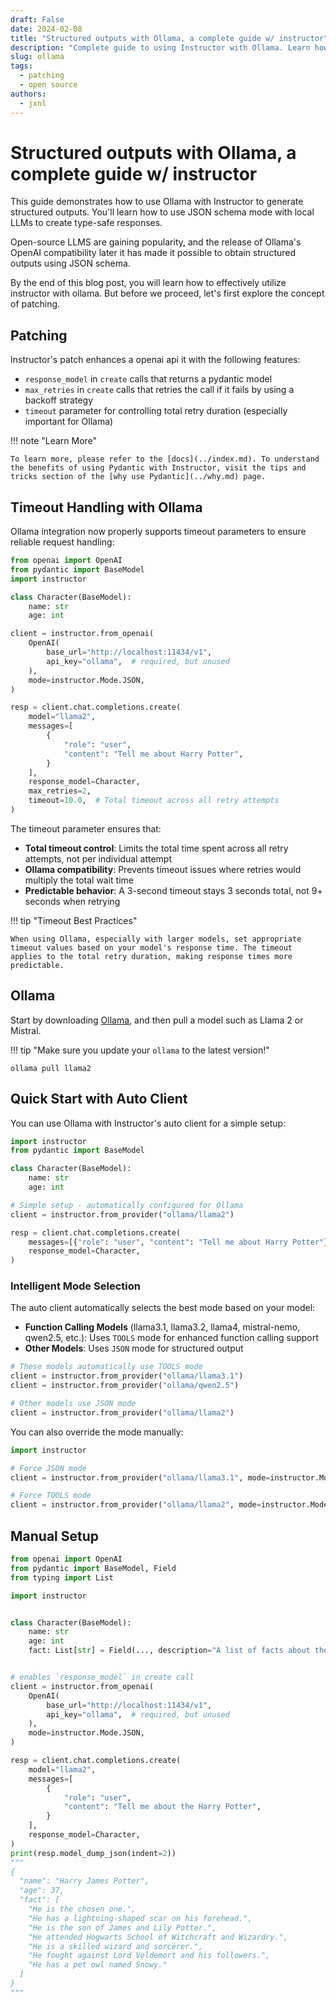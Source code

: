 ```yaml
---
draft: False
date: 2024-02-08
title: "Structured outputs with Ollama, a complete guide w/ instructor"
description: "Complete guide to using Instructor with Ollama. Learn how to generate structured, type-safe outputs with Ollama."
slug: ollama
tags:
  - patching
  - open source
authors:
  - jxnl
---
```


# Structured outputs with Ollama, a complete guide w/ instructor

This guide demonstrates how to use Ollama with Instructor to generate structured outputs. You'll learn how to use JSON schema mode with local LLMs to create type-safe responses.

Open-source LLMS are gaining popularity, and the release of Ollama's OpenAI compatibility later it has made it possible to obtain structured outputs using JSON schema.

By the end of this blog post, you will learn how to effectively utilize instructor with ollama. But before we proceed, let's first explore the concept of patching.

<!-- more -->

## Patching

Instructor's patch enhances a openai api it with the following features:

- `response_model` in `create` calls that returns a pydantic model
- `max_retries` in `create` calls that retries the call if it fails by using a backoff strategy
- `timeout` parameter for controlling total retry duration (especially important for Ollama)

!!! note "Learn More"

    To learn more, please refer to the [docs](../index.md). To understand the benefits of using Pydantic with Instructor, visit the tips and tricks section of the [why use Pydantic](../why.md) page.

## Timeout Handling with Ollama

Ollama integration now properly supports timeout parameters to ensure reliable request handling:

```python
from openai import OpenAI
from pydantic import BaseModel
import instructor

class Character(BaseModel):
    name: str
    age: int

client = instructor.from_openai(
    OpenAI(
        base_url="http://localhost:11434/v1",
        api_key="ollama",  # required, but unused
    ),
    mode=instructor.Mode.JSON,
)

resp = client.chat.completions.create(
    model="llama2",
    messages=[
        {
            "role": "user",
            "content": "Tell me about Harry Potter",
        }
    ],
    response_model=Character,
    max_retries=2,
    timeout=10.0,  # Total timeout across all retry attempts
)
```

The timeout parameter ensures that:

- **Total timeout control**: Limits the total time spent across all retry attempts, not per individual attempt
- **Ollama compatibility**: Prevents timeout issues where retries would multiply the total wait time
- **Predictable behavior**: A 3-second timeout stays 3 seconds total, not 9+ seconds when retrying

!!! tip "Timeout Best Practices"

    When using Ollama, especially with larger models, set appropriate timeout values based on your model's response time. The timeout applies to the total retry duration, making response times more predictable.

## Ollama

Start by downloading [Ollama](https://ollama.ai/download), and then pull a model such as Llama 2 or Mistral.

!!! tip "Make sure you update your `ollama` to the latest version!"

```
ollama pull llama2
```

## Quick Start with Auto Client

You can use Ollama with Instructor's auto client for a simple setup:

```python
import instructor
from pydantic import BaseModel

class Character(BaseModel):
    name: str
    age: int

# Simple setup - automatically configured for Ollama
client = instructor.from_provider("ollama/llama2")

resp = client.chat.completions.create(
    messages=[{"role": "user", "content": "Tell me about Harry Potter"}],
    response_model=Character,
)
```

### Intelligent Mode Selection

The auto client automatically selects the best mode based on your model:

- **Function Calling Models** (llama3.1, llama3.2, llama4, mistral-nemo, qwen2.5, etc.): Uses `TOOLS` mode for enhanced function calling support
- **Other Models**: Uses `JSON` mode for structured output

```python
# These models automatically use TOOLS mode
client = instructor.from_provider("ollama/llama3.1")
client = instructor.from_provider("ollama/qwen2.5")

# Other models use JSON mode
client = instructor.from_provider("ollama/llama2")
```

You can also override the mode manually:

```python
import instructor

# Force JSON mode
client = instructor.from_provider("ollama/llama3.1", mode=instructor.Mode.JSON)

# Force TOOLS mode  
client = instructor.from_provider("ollama/llama2", mode=instructor.Mode.TOOLS)
```

## Manual Setup

```python
from openai import OpenAI
from pydantic import BaseModel, Field
from typing import List

import instructor


class Character(BaseModel):
    name: str
    age: int
    fact: List[str] = Field(..., description="A list of facts about the character")


# enables `response_model` in create call
client = instructor.from_openai(
    OpenAI(
        base_url="http://localhost:11434/v1",
        api_key="ollama",  # required, but unused
    ),
    mode=instructor.Mode.JSON,
)

resp = client.chat.completions.create(
    model="llama2",
    messages=[
        {
            "role": "user",
            "content": "Tell me about the Harry Potter",
        }
    ],
    response_model=Character,
)
print(resp.model_dump_json(indent=2))
"""
{
  "name": "Harry James Potter",
  "age": 37,
  "fact": [
    "He is the chosen one.",
    "He has a lightning-shaped scar on his forehead.",
    "He is the son of James and Lily Potter.",
    "He attended Hogwarts School of Witchcraft and Wizardry.",
    "He is a skilled wizard and sorcerer.",
    "He fought against Lord Voldemort and his followers.",
    "He has a pet owl named Snowy."
  ]
}
"""
```
